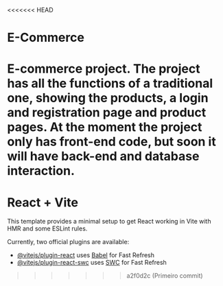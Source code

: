 <<<<<<< HEAD
# E-Commerce
E-commerce project. The project has all the functions of a traditional one, showing the products, a login and registration page and product pages. At the moment the project only has front-end code, but soon it will have back-end and database interaction.
=======
# React + Vite

This template provides a minimal setup to get React working in Vite with HMR and some ESLint rules.

Currently, two official plugins are available:

- [@vitejs/plugin-react](https://github.com/vitejs/vite-plugin-react/blob/main/packages/plugin-react/README.md) uses [Babel](https://babeljs.io/) for Fast Refresh
- [@vitejs/plugin-react-swc](https://github.com/vitejs/vite-plugin-react-swc) uses [SWC](https://swc.rs/) for Fast Refresh
>>>>>>> a2f0d2c (Primeiro commit)
